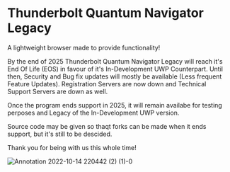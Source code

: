 # Thunderbolt Quantum Navigator Legacy
A lightweight browser made to provide functionality!

By the end of 2025 Thunderbolt Quantum Navigator Legacy will reach it's End Of Life (EOS) in favour of it's In-Development UWP Counterpart.
Until then, Security and Bug fix updates will mostly be available (Less frequent Feature Updates).
Registration Servers are now down and Technical Support Servers are down as well.

Once the program ends support in 2025, it will remain availabe for testing perposes and Legacy of the In-Development UWP version.

Source code may be given so thaqt forks can be made when it ends support, but it's still to be descided.

Thank you for being with us this whole time!




![Annotation 2022-10-14 220442 (2) (1)-0](https://github.com/Villager2021/Thunderbolt-Quantum-Navigator/assets/82360021/65b81c5f-3f5a-4540-84b0-5d721c2d7ad6)

